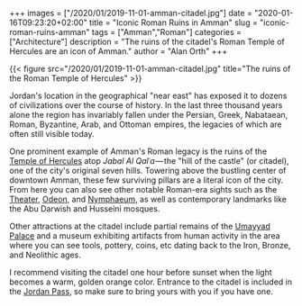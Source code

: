 +++
images = ["/2020/01/2019-11-01-amman-citadel.jpg"]
date = "2020-01-16T09:23:20+02:00"
title = "Iconic Roman Ruins in Amman"
slug = "iconic-roman-ruins-amman"
tags = ["Amman","Roman"]
categories = ["Architecture"]
description = "The ruins of the citadel's Roman Temple of Hercules are an icon of Amman."
author = "Alan Orth"
+++

{{< figure src="/2020/01/2019-11-01-amman-citadel.jpg" title="The ruins of the Roman Temple of Hercules" >}}

Jordan's location in the geographical "near east" has exposed it to dozens of civilizations over the course of history. In the last three thousand years alone the region has invariably fallen under the Persian, Greek, Nabataean, Roman, Byzantine, Arab, and Ottoman  empires, the legacies of which are often still visible today.

<!--more-->

One prominent example of Amman's Roman legacy is the ruins of the [Temple of Hercules](https://en.wikipedia.org/wiki/Temple_of_Hercules_(Amman)) atop _Jabal Al Qalʿa_ — the "hill of the castle" (or citadel), one of the city's original seven hills. Towering above the bustling center of downtown Amman, these few surviving pillars are a literal icon of the city. From here you can also see other notable Roman-era sights such as the [Theater](https://en.wikipedia.org/wiki/Roman_Theater_(Amman)), [Odeon](https://en.wikipedia.org/wiki/Odeon_theater_(Jordan)), and [Nymphaeum](https://en.wikipedia.org/wiki/Nymphaeum_(Amman)), as well as contemporary landmarks like the Abu Darwish and Husseini mosques.

Other attractions at the citadel include partial remains of the [Umayyad Palace](https://en.wikipedia.org/wiki/Umayyad_Palace) and a museum exhibiting artifacts from human activity in the area where you can see tools, pottery, coins, etc dating back to the Iron, Bronze, and Neolithic ages.

I recommend visiting the citadel one hour before sunset when the light becomes a warm, golden orange color. Entrance to the citadel is included in the [Jordan Pass](https://www.jordanpass.jo/), so make sure to bring yours with you if you have one.
